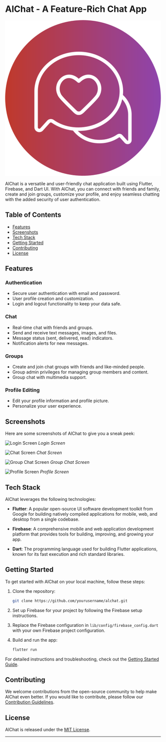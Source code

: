 # AlChat - A Feature-Rich Chat App

![AlChat Logo](screenshots/logo.png)

AlChat is a versatile and user-friendly chat application built using Flutter, Firebase, and Dart UI. With AlChat, you can connect with friends and family, create and join groups, customize your profile, and enjoy seamless chatting with the added security of user authentication. 

## Table of Contents

- [Features](#features)
- [Screenshots](#screenshots)
- [Tech Stack](#tech-stack)
- [Getting Started](#getting-started)
- [Contributing](#contributing)
- [License](#license)

## Features

### Authentication
- Secure user authentication with email and password.
- User profile creation and customization.
- Login and logout functionality to keep your data safe.

### Chat
- Real-time chat with friends and groups.
- Send and receive text messages, images, and files.
- Message status (sent, delivered, read) indicators.
- Notification alerts for new messages.

### Groups
- Create and join chat groups with friends and like-minded people.
- Group admin privileges for managing group members and content.
- Group chat with multimedia support.

### Profile Editing
- Edit your profile information and profile picture.
- Personalize your user experience.

## Screenshots

Here are some screenshots of AlChat to give you a sneak peek:

![Login Screen](screenshots/login.png)
*Login Screen*

![Chat Screen](screenshots/chat.png)
*Chat Screen*

![Group Chat Screen](screenshots/group-chat.png)
*Group Chat Screen*

![Profile Screen](screenshots/profile.png)
*Profile Screen*

## Tech Stack

AlChat leverages the following technologies:

- **Flutter**: A popular open-source UI software development toolkit from Google for building natively compiled applications for mobile, web, and desktop from a single codebase.

- **Firebase**: A comprehensive mobile and web application development platform that provides tools for building, improving, and growing your app.

- **Dart**: The programming language used for building Flutter applications, known for its fast execution and rich standard libraries.

## Getting Started

To get started with AlChat on your local machine, follow these steps:

1. Clone the repository:

   ```bash
   git clone https://github.com/yourusername/alchat.git
   ```

2. Set up Firebase for your project by following the Firebase setup instructions.

3. Replace the Firebase configuration in `lib/config/firebase_config.dart` with your own Firebase project configuration.

4. Build and run the app:

   ```bash
   flutter run
   ```

For detailed instructions and troubleshooting, check out the [Getting Started Guide](docs/getting-started.md).

## Contributing

We welcome contributions from the open-source community to help make AlChat even better. If you would like to contribute, please follow our [Contribution Guidelines](CONTRIBUTING.md).

## License

AlChat is released under the [MIT License](LICENSE).

---

